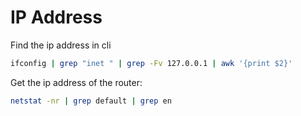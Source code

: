# IP Address
Find the ip address in cli
```sh
ifconfig | grep "inet " | grep -Fv 127.0.0.1 | awk '{print $2}'
```

Get the ip address of the router:
```sh
netstat -nr | grep default | grep en
```

